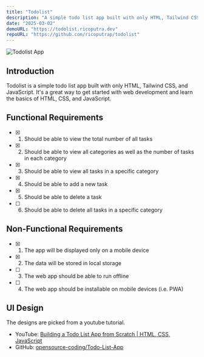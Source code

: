 ```yaml
---
title: "Todolist"
description: "A simple todo list app built with only HTML, Tailwind CSS, and JavaScript."
date: "2025-03-02"
demoURL: "https://todolist.ricoputra.dev"
repoURL: "https://github.com/ricoputrap/todolist"
---
```


![Todolist App](/projects/todolist.png)

## Introduction

Todolist is a simple todo list app built with only HTML, Tailwind CSS, and JavaScript. It's a great way to get started with web development and learn the basics of HTML, CSS, and JavaScript.

## Functional Requirements

- [x] 1. Should be able to view the total number of all tasks
- [x] 2. Should be able to view all categories as well as the number of tasks in each category
- [x] 3. Should be able to view all tasks in a specific category
- [x] 4. Should be able to add a new task
- [x] 5. Should be able to delete a task
- [ ] 6. Should be able to delete all tasks in a specific category

## Non-Functional Requirements

- [x] 1. The app will be displayed only on a mobile device
- [x] 2. The data will be stored in local storage
- [ ] 3. The web app should be able to run offline
- [ ] 4. The web app should be installable on mobile devices (i.e. PWA)

## UI Design

The designs are picked from a youtube tutorial.

- YouTube: [Building a Todo List App from Scratch | HTML, CSS, JavaScript](https://www.youtube.com/watch?v=u_ocJEv6c4Q)
- GitHub: [opensource-coding/Todo-List-App](https://github.com/opensource-coding/Todo-List-App)
